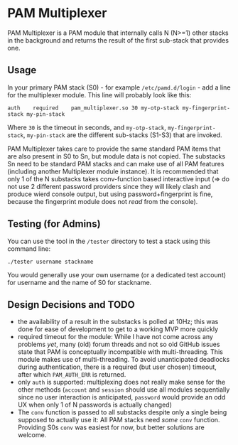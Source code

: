 # PAM Multiplexer

PAM Multiplexer is a PAM module that internally calls N (N>=1) other stacks in the background and returns the result of the first sub-stack that provides one.

## Usage
In your primary PAM stack (S0) - for example `/etc/pamd.d/login` - add a line for the multiplexer module. This line will probably look like this:
```
auth	required	pam_multiplexer.so 30 my-otp-stack my-fingerprint-stack my-pin-stack
```
Where `30` is the timeout in seconds, and `my-otp-stack`, `my-fingerprint-stack`, `my-pin-stack` are the different sub-stacks (S1-S3) that are invoked.

PAM Multiplexer takes care to provide the same standard PAM items that are also present in S0 to Sn, but module data is not copied.
The substacks Sn need to be standard PAM stacks and can make use of all PAM features (including another Multiplexer module instance).
It is recommended that only 1 of the N substacks takes conv-function based interactive input (=> do not use 2 different password providers since they will likely clash and produce wierd console output, but using password+fingerprint is fine, because the fingerprint module does not *read* from the console).

## Testing (for Admins)
You can use the tool in the `/tester` directory to test a stack using this command line:
```
./tester username stackname
```
You would generally use your own username (or a dedicated test account) for username and the name of S0 for stackname.

## Design Decisions and TODO

- the availability of a result in the substacks is polled at 10Hz; this was done for ease of development to get to a working MVP more quickly
- required timeout for the module: While I have not come across any problems *yet*, many (old) forum threads and not so old GitHub issues state that PAM is conceptually incompatible with multi-threading. This module makes use of multi-threading. To avoid unanticipated deadlocks during authentication, there is a required (but user chosen) timeout, after which `PAM_AUTH_ERR` is returned.
- only `auth` is supported: multiplexing does not really make sense for the other methods (`account` and `session` should use all modules sequentially since no user interaction is anticipated, `password` would provide an odd UX when only 1 of N passwords is actually changed)
- The `conv` function is passed to all substacks despite only a single being supposed to actually use it: All PAM stacks need *some* `conv` function. Providing S0s `conv` was easiest for now, but better solutions are welcome.
